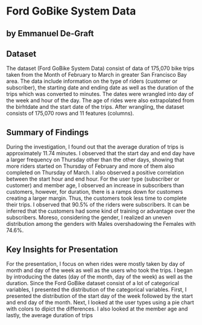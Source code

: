 # Ford GoBike System Data
## by Emmanuel De-Graft


## Dataset

The dataset (Ford GoBike System Data) consist of data of 175,070 bike trips taken from the Month of February to 
March in greater San Francisco Bay area. The data include information on the type of riders (customer or subscriber),
the starting date and ending date as well as the duration of the trips which was converted to minutes. 
The dates were wrangled into day of the week and hour of the day. The age of rides were also extrapolated
from the birhtdate and the start date of the trips. After wrangling, the dataset consists of 
175,070 rows and 11 features (columns).


## Summary of Findings


During the investigation, I found out that the average duration of trips is approximately 11.74 minutes.
I observed that the start day and end day have a larger frequency on Thursday other than the other days, showing that more riders 
started on Thursday of February and more of them also completed on Thursday of March. I also observed a positive correlation
between the start hour and end hour. For the user type (subscriber or customer) and member age, I observed an increase in subscribers than customers, 
however, for duration, there is a ramps down for customers creating a larger margin. Thus, the customers took less time to complete their trips.
I observed that 90.5% of the riders were subscribers. It can be inferred that the customers had some kind of training or advantage over the subscribers. Moreso, considering the gender, I realized an uneven distribution
among the genders with Males overshadowing the Females with 74.6%. 


## Key Insights for Presentation

For the presentation, I focus on when rides were mostly taken by day of month and day of the week as well as the 
users who took the trips. I began by introducing the dates (day of the month, day of the week) as well as the duration.
Since the Ford GoBike dataset consist of a lot of categorical variables, I presented the distribution of the categorical variables.
First, I presented the distribution of the start day of the week followed by the start and end day of the month.
Next, I looked at the user types using a pie chart with colors to dipict the differences. I also looked at 
the member age and lastly, the average duration of trips

